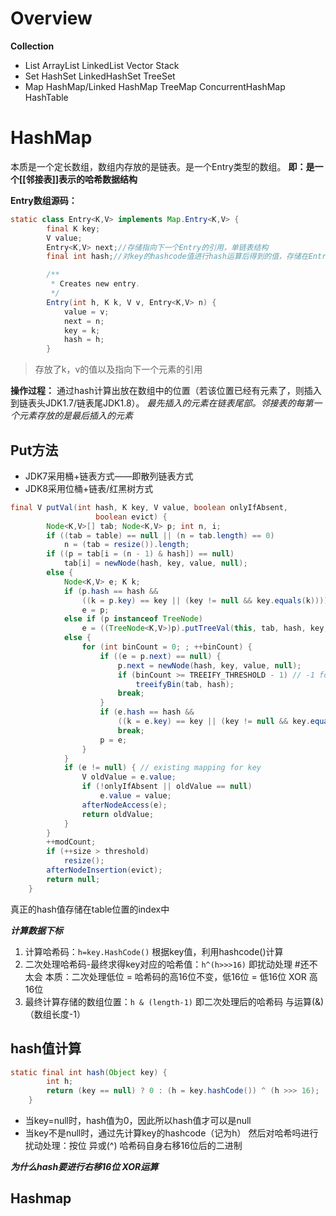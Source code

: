 
# Overview
**Collection**
- List
	ArrayList
	LinkedList
	Vector 
	Stack
- Set
	HashSet
	LinkedHashSet
	TreeSet
- Map
	HashMap/Linked HashMap
	TreeMap
	ConcurrentHashMap
	HashTable

# HashMap
本质是一个定长数组，数组内存放的是链表。是一个Entry类型的数组。
**即：是一个[[邻接表]]表示的哈希数据结构**

**Entry数组源码：**
```java
static class Entry<K,V> implements Map.Entry<K,V> {
        final K key;
        V value;
        Entry<K,V> next;//存储指向下一个Entry的引用，单链表结构
        final int hash;//对key的hashcode值进行hash运算后得到的值，存储在Entry，避免重复计算

        /**
         * Creates new entry.
         */
        Entry(int h, K k, V v, Entry<K,V> n) {
            value = v;
            next = n;
            key = k;
            hash = h;
        }
```

> 存放了k，v的值以及指向下一个元素的引用

**操作过程：**
通过hash计算出放在数组中的位置（若该位置已经有元素了，则插入到链表头JDK1.7/链表尾JDK1.8）。
*最先插入的元素在链表尾部。邻接表的每第一个元素存放的是最后插入的元素*

## Put方法
- JDK7采用桶+链表方式——即散列链表方式
- JDK8采用位桶+链表/红黑树方式


```java
final V putVal(int hash, K key, V value, boolean onlyIfAbsent,
                   boolean evict) {
        Node<K,V>[] tab; Node<K,V> p; int n, i;
        if ((tab = table) == null || (n = tab.length) == 0)
            n = (tab = resize()).length;
        if ((p = tab[i = (n - 1) & hash]) == null)
            tab[i] = newNode(hash, key, value, null);
        else {
            Node<K,V> e; K k;
            if (p.hash == hash &&
                ((k = p.key) == key || (key != null && key.equals(k))))
                e = p;
            else if (p instanceof TreeNode)
                e = ((TreeNode<K,V>)p).putTreeVal(this, tab, hash, key, value);
            else {
                for (int binCount = 0; ; ++binCount) {
                    if ((e = p.next) == null) {
                        p.next = newNode(hash, key, value, null);
                        if (binCount >= TREEIFY_THRESHOLD - 1) // -1 for 1st
                            treeifyBin(tab, hash);
                        break;
                    }
                    if (e.hash == hash &&
                        ((k = e.key) == key || (key != null && key.equals(k))))
                        break;
                    p = e;
                }
            }
            if (e != null) { // existing mapping for key
                V oldValue = e.value;
                if (!onlyIfAbsent || oldValue == null)
                    e.value = value;
                afterNodeAccess(e);
                return oldValue;
            }
        }
        ++modCount;
        if (++size > threshold)
            resize();
        afterNodeInsertion(evict);
        return null;
    }

```

真正的hash值存储在table位置的index中

***计算数据下标***
1. 计算哈希码：`h=key.HashCode()` 根据key值，利用hashcode()计算
2. 二次处理哈希码-最终求得key对应的哈希值：`h^(h>>>16)` 即扰动处理 #还不太会
	本质：二次处理低位 = 哈希码的高16位不变，低16位 = 低16位 XOR 高16位
3. 最终计算存储的数组位置：`h & (length-1)` 即二次处理后的哈希码 与运算(&)（数组长度-1）




## hash值计算
```java
static final int hash(Object key) {
        int h;
        return (key == null) ? 0 : (h = key.hashCode()) ^ (h >>> 16);
    }
```

- 当key=null时，hash值为0，因此所以hash值才可以是null
- 当key不是null时，通过先计算key的hashcode（记为h）
	然后对哈希吗进行扰动处理：按位 异或(^) 哈希码自身右移16位后的二进制

***为什么hash要进行右移16位 XOR运算***


## Hashmap
